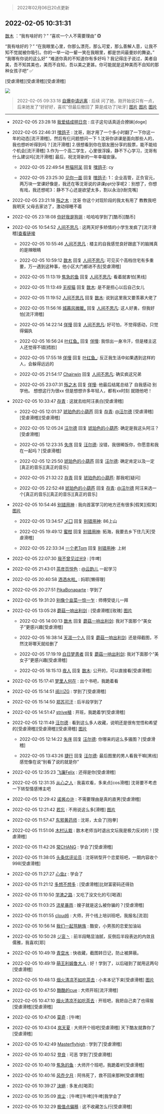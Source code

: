 > 2022年02月06日20点更新
<link rel="stylesheet" href="https://cdn.jsdelivr.net/gh/taotie6/sampleJSON@main/css/photo_show.css">
<meta name="referrer" content="no-referrer" />


 ## 2022-02-05 10:31:31 

 [㪚木](https://www.coolapk.com/feed/33317509?shareKey=ZjVjNjdiNjY1ZDNhNjFmZGU4YTU~) ：“我有啥好的？”
“喜欢一个人不需要理由”
❎

“我有啥好的？”
“在我眼里心里，你那么漂亮，那么可爱，那么善解人意，让我不知不觉就被你吸引。你的一举一动一颦一笑在我眼里，都是世间最曼妙的舞姿。”
“我哪有你说的这么好”
“难道你真的不知道你有多好吗？我记得庄子说过，美者自美<!--break-->，吾不知其美也，美而不自知，吾以美之更甚。你可能就是这种美而不自知的那种女孩子吧”
✅

[受虐滑稽][受虐滑稽][受虐滑稽] 

<div class="album">
<img class="img-item" src="http://image.coolapk.com/feed/2022/0110/15/1081091_fb2cc295_0069_0179_427@1440x2249.jpeg" />
</div>

> 2022-02-05 09:33:18 
> [自爆中请远离](https://www.coolapk.com/feed/33316510?shareKey=YWNmNGI3NDg0YWVhNjFmZGU4YTU~) : 后续 问了她，刚开始说只有一点，后来她发了“好好好，喜欢”但最后撤回了 算是成功了[呲牙] 
[图片](http://image.coolapk.com/feed/2022/0205/09/3177180_10450897_4768_3752_572@1080x2400.jpeg)
[图片](http://image.coolapk.com/feed/2022/0205/09/3177180_8ac2d3ff_4768_3762_687@1080x2400.jpeg)
[图片](http://image.coolapk.com/feed/2022/0205/09/3177180_ce3478bc_4768_377_738@1080x2400.jpeg)

 ------- 

- 2022-02-05 23:28:18 [我爱结成明日奈](uid=1772977) : 庄子这句话真适合撩妹[doge] 

- 2022-02-05 22:46:31 [嘿鸽子](uid=2419746) : 沈哥，刚才用了一个多小时翻了一下你这一年的动态[流汗滑稽]，然后有仨问题想问一下
1.沈哥你讲课是面向那些人的，我也想听听得到吗？[流汗滑稽]
2.很想看到你在朋友圈分享的股票，能不能给个机会[流汗滑稽]
3.作为一个高二学生，心里很浮躁，静不下心学习<!--break-->，沈哥有什么建议吗[流汗滑稽]
最后，祝沈哥新的一年幸福安康。 

    - 2022-02-05 22:49:54 [熊猫阿呆](uid=3184721) 回复 [嘿鸽子](uid=2419746): cy 

    - 2022-02-05 23:25:30 [见你一面](uid=598942) 回复 [嘿鸽子](uid=2419746): 1：企业高管，正负官元，两万块一堂课好像是，我还在等沈哥说的讲课ppt分享呢2：别想了，你想有戏，我还想呢3：静不下心还是欲望太多，割以永治[t耐克嘴] 

- 2022-02-05 23:21:18 [殇之木](uid=1085570) : 沈哥 你这个对现阶段的我太有用了 教教我吧
我明天 父母去家访了，激动得睡不着 

- 2022-02-05 23:18:08 [你好我是狗哥](uid=2938911) : 哈哈哈学到了[酷币][酷币] 

- 2022-02-05 10:54:52 [人间不思凡](uid=2080265) : 这两天好多矫情的小学生发疯了[流汗滑稽]<a class="feed-link-url" href="https://www.coolapk.com/feed/33308319?shareKey=MzQ3MDFhYTk3YTJlNjFmZGU2ODU~&amp;shareUid=2080265&amp;shareFrom=com.coolapk.market_12.0.2" title="https://www.coolapk.com/feed/33308319?shareKey=MzQ3MDFhYTk3YTJlNjFmZGU2ODU~&amp;shareUid=2080265&amp;shareFrom=com.coolapk.market_12.0.2" target="_blank" rel="nofollow">查看链接</a><!--break--> 

    - 2022-02-05 10:55:46 [人间不思凡](uid=2080265) : 楼主的自我感觉良好跟底下的脑摊真的是辣眼睛 

    - 2022-02-05 10:59:12 [㪚木](uid=1081091) 回复 [人间不思凡](uid=2080265): 可见买个高档住宅有多重要，万一遇到这种事，他小区大门都进不去[受虐滑稽] 

    - 2022-02-05 11:13:19 [焦急的鱼](uid=1066955) 回复 [人间不思凡](uid=2080265): 看着就害怕[黑线] 

    - 2022-02-05 11:13:49 [无视猫](uid=3413645) 回复 [㪚木](uid=1081091): 是不是担心以后自己女儿 

    - 2022-02-05 11:19:52 [人间不思凡](uid=2080265) 回复 [㪚木](uid=1081091): 说到这里我又要羡慕大佬了 

    - 2022-02-05 11:56:16 [城暮风微暖_](uid=4146611) 回复 [人间不思凡](uid=2080265): 这人好勇，但我好怕[流汗滑稽] 

    - 2022-02-05 14:22:14 [佯慢](uid=888105) 回复 [人间不思凡](uid=2080265): 好可怕，不觉得感动，只觉得偏执 

    - 2022-02-05 16:56:24 [叶红鱼_](uid=728808) 回复 [佯慢](uid=888105): 我惊出一身冷汗，但是楼主这人还觉得不错[捂脸] 

    - 2022-02-05 17:55:18 [佯慢](uid=888105) 回复 [叶红鱼_](uid=728808): 反正我生活中如果遇到这样的人，会躲得远远的 

    - 2022-02-05 21:54:17 [Chairwin](uid=2555251) 回复 [人间不思凡](uid=2080265): 确实疯这兄弟 

    - 2022-02-05 23:07:31 [殇之木](uid=1085570) 回复 [佯慢](uid=888105): 他最后结尾总结了 自我感动 别学他。
想想这行为很xx 但是想想许多年轻人，都有xx时刻 就随他吧！ 

- 2022-02-05 10:33:47 [存青](uid=1006954) : 这就去给阿汪表白[受虐滑稽] 

    - 2022-02-05 12:01:37 [琥珀色的小葫芦](uid=3670859) 回复 [存青](uid=1006954): <a class="feed-link-uname" href="/u/汪尔德">@汪尔德</a> [受虐滑稽][受虐滑稽][受虐滑稽] 

    - 2022-02-05 12:05:24 [汪尔德](uid=1595236) 回复 [琥珀色的小葫芦](uid=3670859): 确定是我这头阿汪？[受虐滑稽] 

    - 2022-02-05 12:23:35 [失序](uid=1009107) 回复 [汪尔德](uid=1595236): 没错，我很稀饭你，你愿意和我在一起吗？[受虐滑稽] 

    - 2022-02-05 12:25:50 [琥珀色的小葫芦](uid=3670859) 回复 [汪尔德](uid=1595236): 确定肯定以及一定[真正的音乐][真正的音乐] 

    - 2022-02-05 21:32:22 [存青](uid=1006954) 回复 [琥珀色的小葫芦](uid=3670859): 那我呢[疑问] 

    - 2022-02-05 22:52:48 [琥珀色的小葫芦](uid=3670859) 回复 [存青](uid=1006954): <a class="feed-link-uname" href="/u/汪尔德">@汪尔德</a> 阿汪来选一个[真正的音乐][真正的音乐][真正的音乐] 

- 2022-02-05 10:54:46 [别错用神](uid=1734575) : 我向首富学习的地方还有很多[假笑][假笑] [图片](http://image.coolapk.com/feed/2022/0205/10/1734575_5dc44ff1_9685_0408_158@1080x1814.jpeg)

    - 2022-02-05 13:34:57 [乄囗](uid=759206) 回复 [别错用神](uid=1734575): 86上山 

    - 2022-02-05 19:49:12 [蜜柑](uid=1097842) 回复 [别错用神](uid=1734575): 拓海，我要去乡下住几天[受虐滑稽] 

    - 2022-02-05 22:33:34 [一个老Tom](uid=1885797) 回复 [别错用神](uid=1734575): 上树 

- 2022-02-05 22:07:30 [我不曾见过光9](uid=1784401) : [牛啤] 

- 2022-02-05 21:43:01 [茶彦页悦色](uid=653560) : <a class="feed-link-uname" href="/u/云韵儿">@云韵儿</a> 一起学习 

- 2022-02-05 20:40:58 [洒洒水啦_](uid=652939) : 妈耶[懒得理] 

- 2022-02-05 20:27:51 [PikaBonaparte](uid=1823196) : 学到了 

- 2022-02-05 19:31:20 [别像个韭菜一惊一乍](uid=824256) : 师傅受徒儿一拜 

- 2022-02-05 13:05:28 [蘑菇一响出利剑](uid=9674212) : [受虐滑稽][玫瑰] [图片](http://image.coolapk.com/feed/2022/0205/13/9674212_5d727cae_7527_741_914@1440x3040.jpeg)

    - 2022-02-05 14:00:13 [㪚木](uid=1081091) 回复 [蘑菇一响出利剑](uid=9674212): 我对下面那个“美女子”更感兴趣[受虐滑稽] 

    - 2022-02-05 16:38:14 [天涯一个人](uid=3225865) 回复 [蘑菇一响出利剑](uid=9674212): 还是得截图，不然沈哥哪天就给删了 

    - 2022-02-05 17:19:19 [白日梦患者](uid=533502) 回复 [蘑菇一响出利剑](uid=9674212): 我对下面那个“美女子”更感兴趣[受虐滑稽] 

    - 2022-02-05 18:15:13 [夜人](uid=561987) 回复 [㪚木](uid=1081091): 公开的，可以直接看[受虐滑稽] 

- 2022-02-05 15:17:41 [梦里人何在](uid=2138001) : 出个书吧，我跪着看 

- 2022-02-05 15:14:51 [阅川ZG](uid=2440130) : 学到了[受虐滑稽] 

- 2022-02-05 15:14:50 [郑苏可汗](uid=678781) : 后半段学到了 

- 2022-02-05 14:51:47 [strive植](uid=1468928) : 开班，我跪着学[受虐滑稽] 

- 2022-02-05 12:11:49 [汪尔德](uid=1595236) : 看到这么多人收藏，说明还是很有觉悟和希望的[受虐滑稽][受虐滑稽][受虐滑稽] [图片](http://image.coolapk.com/feed/2021/0416/11/391132_1c84c330_5298_8713@320x214.gif)

    - 2022-02-05 12:14:22 [失序](uid=1009107) 回复 [汪尔德](uid=1595236): 你哪来的这么多骚图？[受虐滑稽] 

    - 2022-02-05 13:43:26 [捷行](uid=1629443) 回复 [汪尔德](uid=1595236): 最后图里的男人看我干嘛[黑线]  感觉像在说“别看了说的就是你” 

- 2022-02-05 12:35:23 [飞廉Felix](uid=900024) : 还得是你[受虐滑稽] 

- 2022-02-05 12:31:35 [从心之人](uid=3359478) : 我喜欢看，多来点[cos滑稽]
沈哥要不考虑一下转型情感博主吧 

- 2022-02-05 12:29:42 [诺酱の许](uid=2564599) : 不需要理由是真的直男[受虐滑稽] 

- 2022-02-05 12:21:42 [若忘](uid=459610) : 不用说这么多[滑稽] [图片](http://image.coolapk.com/feed/2022/0205/12/459610_eae5375a_4902_2777_761@365x272.jpeg)

- 2022-02-05 11:57:47 [东邪黄药师](uid=983068) : 沈哥，太会了[抱拳] 

- 2022-02-05 11:51:06 [木村认栽](uid=3227351) : 㪚木老师当时退出文坛我是极力反对的！[受虐滑稽] 

- 2022-02-05 11:42:26 [常CHANG](uid=2190258) : 学会了[受虐滑稽] 

- 2022-02-05 11:38:05 [头条优评论员](uid=744564) : 沈哥转型开个恋爱班吧，一期内容收个998[受虐滑稽] 

- 2022-02-05 11:27:27 [心虫z](uid=151532) : 学会了 

- 2022-02-05 11:21:12 [多想不想多](uid=1473521) : [受虐滑稽]比财富密码还得劲 

- 2022-02-05 11:10:50 [学渣之路](uid=935369) : 又吃了没文化的亏[喝酒] 

- 2022-02-05 11:03:25 [流星暴雨](uid=3302275) : 嫂子就是这么被你骗的？[受虐滑稽] 

- 2022-02-05 11:01:55 [cloud6](uid=852635) : 大师，开个线上培训班吧，我报名[流泪] 

- 2022-02-05 10:56:14 [我们一起骂魅族](uid=1068612) : 酷安，小男孩的恋爱加油站 

- 2022-02-05 10:50:28 [ジ衮丶](uid=494451) : 前半段略显油腻，反倒后半段表达的内敛且儒雅，我喜欢[耶] 

- 2022-02-05 10:49:19 [青空水](uid=2178733) : 快收藏，截图转日记，防止被屏蔽。 

- 2022-02-05 10:49:19 [萌王利姆鲁大人](uid=4048495) : 好！学到了，以后碰到了就用这两句[受虐滑稽] 

- 2022-02-05 10:48:13 [烟火清凉不如吃茶去](uid=4279524) : 小本本记下来[受虐滑稽] [图片](http://image.coolapk.com/feed/2022/0205/10/4279524_716b6f9b_9292_4567_313@1080x789.png)

- 2022-02-05 10:47:50 [酷酷的cue](uid=2882563) : 大师开班[流汗滑稽] 

- 2022-02-05 10:47:10 [烟火清凉不如吃茶去](uid=4279524) : 开班吧，我把自己卖了也得报[受虐滑稽][受虐滑稽] 

- 2022-02-05 10:47:06 [莫奇](uid=131936) : [牛啤] 

- 2022-02-05 10:43:04 [岚天夏](uid=1974131) : 大师开个班吧[受虐滑稽]
天下酷友就靠你了[受虐滑稽] 

- 2022-02-05 10:42:49 [Masterflyhigh](uid=820620) : 学到了[受虐滑稽] 

- 2022-02-05 10:40:52 [登良](uid=3292598) : 可恶 学到了[受虐滑稽] 

- 2022-02-05 10:40:19 [焦急的鱼](uid=1066955) : 大师开个班吧，我跪着听[受虐滑稽] 

- 2022-02-05 10:40:16 [风乔夕月](uid=2725527) : 阿伟死了，救不回来那种[受虐滑稽] 

- 2022-02-05 10:39:27 [決絕](uid=2288436) : 多发点[喝茶] 

- 2022-02-05 10:35:09 [岚尘](uid=1308250) : [牛啤][牛啤][牛啤]我学会了 

- 2022-02-05 10:32:29 [极值点偏移](uid=17877853) : 这不收藏怎么行[受虐滑稽] 

